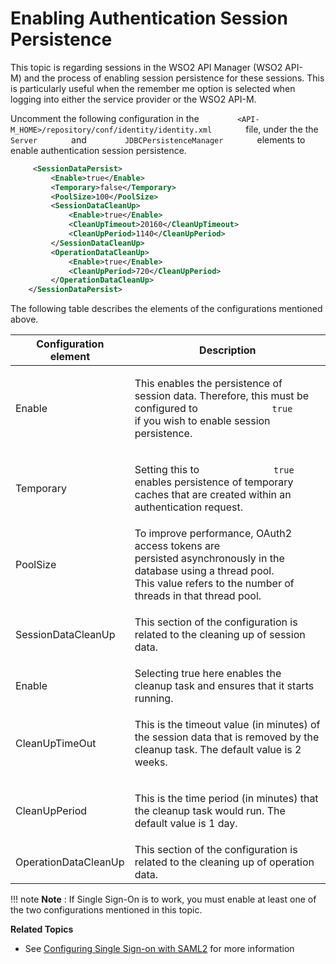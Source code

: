# Enabling Authentication Session Persistence

This topic is regarding sessions in the WSO2 API Manager (WSO2 API-M) and the process of enabling session persistence for these sessions. This is particularly useful when the remember me option is selected when logging into either the service provider or the WSO2 API-M.

Uncomment the following configuration in the `         <API-M_HOME>/repository/conf/identity/identity.xml        ` file, under the the `         Server        ` and `         JDBCPersistenceManager        ` elements to enable authentication session persistence.

``` xml
     <SessionDataPersist>
         <Enable>true</Enable>
         <Temporary>false</Temporary>
         <PoolSize>100</PoolSize>
         <SessionDataCleanUp>
             <Enable>true</Enable>
             <CleanUpTimeout>20160</CleanUpTimeout>
             <CleanUpPeriod>1140</CleanUpPeriod>
         </SessionDataCleanUp>
         <OperationDataCleanUp>
             <Enable>true</Enable>
             <CleanUpPeriod>720</CleanUpPeriod>
         </OperationDataCleanUp>
    </SessionDataPersist>
```

The following table describes the elements of the configurations mentioned above.

<table>
<thead>
<tr class="header">
<th>Configuration element</th>
<th>Description</th>
</tr>
</thead>
<tbody>
<tr class="odd">
<td><p>Enable</p></td>
<td><p>This enables the persistence of session data. Therefore, this must be configured to <code>              true             </code> if you wish to enable session persistence.</p></td>
</tr>
<tr class="even">
<td>Temporary</td>
<td><p>Setting this to <code>              true             </code> enables persistence of temporary caches that are created within an authentication request.</p></td>
</tr>
<tr class="odd">
<td>PoolSize</td>
<td>To improve performance, OAuth2 access tokens are persisted asynchronously in the database using a thread pool.<br />
This value refers to the number of threads in that thread pool.</td>
</tr>
<tr class="even">
<td><p>SessionDataCleanUp</p></td>
<td><p>This section of the configuration is related to the cleaning up of session data.</p></td>
</tr>
<tr class="odd">
<td><p>Enable</p></td>
<td>Selecting true here enables the cleanup task and ensures that it starts running.</td>
</tr>
<tr class="even">
<td><p>CleanUpTimeOut</p></td>
<td><p>This is the timeout value (in minutes) of the session data that is removed by the cleanup task. The default value is 2 weeks.</p></td>
</tr>
<tr class="odd">
<td><p>CleanUpPeriod</p></td>
<td><p>This is the time period (in minutes) that the cleanup task would run. The default value is 1 day.</p></td>
</tr>
<tr class="even">
<td>OperationDataCleanUp</td>
<td>This section of the configuration is related to the cleaning up of operation data.</td>
</tr>
</tbody>
</table>

!!! note
**Note** : If Single Sign-On is to work, you must enable at least one of the two configurations mentioned in this topic.


**Related Topics**

-   See [Configuring Single Sign-on with SAML2](https://docs.wso2.com/display/AM260/Configuring+Single+Sign-on+with+SAML2) for more information

